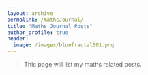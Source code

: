 ```yaml
---
layout: archive
permalink: /mathsJournal/
title: "Maths Journal Posts"
author_profile: true
header:
  image: /images/bluefractal001.png
---
```


>This page will list my maths related posts.
